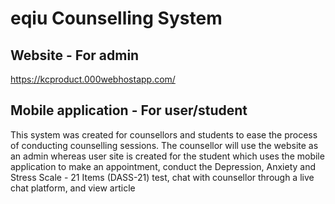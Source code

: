 # eqiu Counselling System


## Website - For admin
https://kcproduct.000webhostapp.com/

## Mobile application - For user/student

This system was created for counsellors and students to ease the process of conducting counselling sessions.
The counsellor will use the website as an admin whereas user site is created for the student which uses the mobile application to make an appointment, conduct the Depression, Anxiety and Stress Scale - 21 Items (DASS-21) test, chat with counsellor through a live chat platform, and view article
